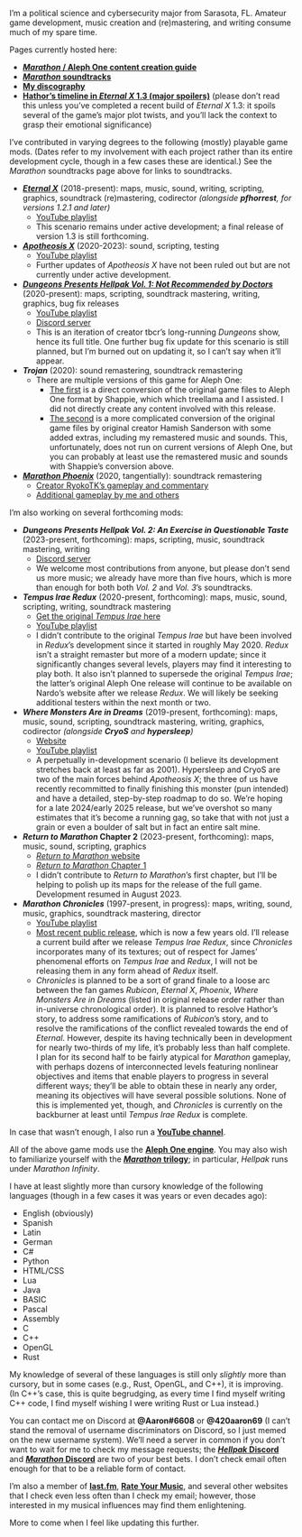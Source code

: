 I&rsquo;m a political science and cybersecurity major from Sarasota, FL. Amateur game development, music creation and (re)mastering, and writing consume much of my spare time.

Pages currently hosted here:

* **[*Marathon* / Aleph One content creation guide](https://aaronfreed.github.io/aaronfreed/mapmaking.html)**
* **[*Marathon* soundtracks](https://aaronfreed.github.io/aaronfreed/soundtracks.html)**
* **[My discography](https://aaronfreed.github.io/aaronfreed/discography.html)**
* **[Hathor&rsquo;s timeline in *Eternal X* 1.3 (major spoilers)](https://aaronfreed.github.io/aaronfreed/hathortimeline.html)** (please don&rsquo;t read this unless you&rsquo;ve completed a recent build of *Eternal X* 1.3: it spoils several of the game&rsquo;s major plot twists, and you&rsquo;ll lack the context to grasp their emotional significance)

I&rsquo;ve contributed in varying degrees to the following (mostly) playable game mods. (Dates refer to my involvement with each project rather than its entire development cycle, though in a few cases these are identical.) See the *Marathon* soundtracks page above for links to soundtracks.

* ***[Eternal X](http://eternal.bungie.org/)*** (2018-present): maps, music, sound, writing, scripting, graphics, soundtrack (re)mastering, codirector *(alongside **pfhorrest**, for versions 1.2.1 and later)*
   * [YouTube playlist](https://www.youtube.com/playlist?list=PLoysJW6pXQ6kiy7CaniLiZSRi-5P-SKEN)
   * This scenario remains under active development; a final release of version 1.3 is still forthcoming.
* ***[Apotheosis X](https://simplici7y.com/items/apotheosis-x-5)*** (2020-2023): sound, scripting, testing
   * [YouTube playlist](https://www.youtube.com/playlist?list=PLoysJW6pXQ6mOBZaoKUAOqDsfuv-RIneq)
   * Further updates of *Apotheosis X* have not been ruled out but are not currently under active development.
* ***[Dungeons Presents Hellpak Vol. 1: Not Recommended by Doctors](https://simplici7y.com/items/dungeons-hellpak-vol-1-not-recommended-by-doctors)*** (2020-present): maps, scripting, soundtrack mastering, writing, graphics, bug fix releases
   * [YouTube playlist](https://www.youtube.com/playlist?list=PLoysJW6pXQ6kcfNGN3zh0BcsyaLRFkB0k)
   * [Discord server](https://discord.gg/DTMvjFqtTA)
   * This is an iteration of creator tbcr&rsquo;s long-running *Dungeons* show, hence its full title. One further bug fix update for this scenario is still planned, but I&rsquo;m burned out on updating it, so I can&rsquo;t say when it&rsquo;ll appear.
* ***Trojan*** (2020): sound remastering, soundtrack remastering
   * There are multiple versions of this game for Aleph One:
      * [The first]([https://simplici7y.com/items/marathon-trojan/) is a direct conversion of the original game files to Aleph One format by Shappie, which which treellama and I assisted. I did not directly create any content involved with this release.
      * [The second](https://hhas01.itch.io/trojan-se) is a more complicated conversion of the original game files by original creator Hamish Sanderson with some added extras, including my remastered music and sounds. This, unfortunately, does not run on current versions of Aleph One, but you can probably at least use the remastered music and sounds with Shappie&rsquo;s conversion above.
* ***[Marathon Phoenix](https://simplici7y.com/items/marathon-phoenix-2/)*** (2020, tangentially): soundtrack remastering
   * [Creator RyokoTK&rsquo;s gameplay and commentary](https://www.youtube.com/playlist?list=PL-_EnUuI9PUoIncYlqgWainfOUoZAXhCY)
   * [Additional gameplay by me and others](https://www.youtube.com/playlist?list=PLoysJW6pXQ6k2XxgTocOm9kxC-y6jXAZI)

I&rsquo;m also working on several forthcoming mods:

* ***Dungeons Presents Hellpak Vol. 2: An Exercise in Questionable Taste*** (2023-present, forthcoming): maps, scripting, music, soundtrack mastering, writing
   * [Discord server](https://discord.gg/DTMvjFqtTA)
   * We welcome most contributions from anyone, but please don&rsquo;t send us more music; we already have more than five hours, which is more than enough for both both *Vol. 2* and *Vol. 3*&rsquo;s soundtracks.
* ***Tempus Irae Redux*** (2020-present, forthcoming): maps, music, sound, scripting, writing, soundtrack mastering
   * [Get the original *Tempus Irae* here](http://nardo.bungie.org/alephone.php)
   * [YouTube playlist](https://www.youtube.com/playlist?list=PLoysJW6pXQ6nVJdLAfq0ZxS6WRv0bC3Fe)
   * I didn&rsquo;t contribute to the original *Tempus Irae* but have been involved in *Redux*&rsquo;s development since it started in roughly May 2020. *Redux* isn&rsquo;t a straight remaster but more of a modern update; since it significantly changes several levels, players may find it interesting to play both. It also isn&rsquo;t planned to supersede the original *Tempus Irae*; the latter&rsquo;s original Aleph One release will continue to be available on Nardo&rsquo;s website after we release *Redux*. We will likely be seeking additional testers within the next month or two.
* ***Where Monsters Are in Dreams*** (2019-present, forthcoming): maps, music, sound, scripting, soundtrack mastering, writing, graphics, codirector *(alongside **CryoS** and **hypersleep**)*
   * [Website](http://bighouse.bungie.org/wmaid/)
   * [YouTube playlist](https://www.youtube.com/playlist?list=PLoysJW6pXQ6kB_7qLbTdgia1hiNOoYmEz)
   * A perpetually in-development scenario (I believe its development stretches back at least as far as 2001). Hypersleep and CryoS are two of the main forces behind *Apotheosis X*; the three of us have recently recommitted to finally finishing this monster (pun intended) and have a detailed, step-by-step roadmap to do so. We&rsquo;re hoping for a late 2024/early 2025 release, but we&rsquo;ve overshot so many estimates that it&rsquo;s become a running gag, so take that with not just a grain or even a boulder of salt but in fact an entire salt mine.
* ***Return to Marathon* Chapter 2** (2023-present, forthcoming): maps, music, sound, scripting, graphics
   * [*Return to Marathon* website](http://bighouse.bungie.org/rtm/)
   * [*Return to Marathon* Chapter 1](https://citadel.lhowon.org/scenarios/return-to-marathon/)
   * I didn&rsquo;t contribute to *Return to Marathon*&rsquo;s first chapter, but I&rsquo;ll be helping to polish up its maps for the release of the full game. Development resumed in August 2023.
* ***Marathon Chronicles*** (1997-present, in progress): maps, writing, sound, music, graphics, soundtrack mastering, director
   * [YouTube playlist](https://www.youtube.com/playlist?list=PLoysJW6pXQ6k1ExcIEZMIOWc9wfgIkYmL)
   * [Most recent public release](https://drive.google.com/open?id=1BtHg2LzQBth25hxB-AURAs8um3yyCaTE), which is now a few years old. I&rsquo;ll release a current build after we release *Tempus Irae Redux*, since *Chronicles* incorporates many of its textures; out of respect for James&rsquo; phenomenal efforts on *Tempus Irae* and *Redux*, I will not be releasing them in any form ahead of *Redux* itself.
   * *Chronicles* is planned to be a sort of grand finale to a loose arc between the fan games *Rubicon*, *Eternal X*, *Phoenix*, *Where Monsters Are in Dreams* (listed in original release order rather than in-universe chronological order). It is planned to resolve Hathor&rsquo;s story, to address some ramifications of *Rubicon*&rsquo;s story, and to resolve the ramifications of the conflict revealed towards the end of *Eternal*.
     However, despite its having technically been in development for nearly two-thirds of my life, it&rsquo;s probably less than half complete. I plan for its second half to be fairly atypical for *Marathon* gameplay, with perhaps dozens of interconnected levels featuring nonlinear objectives and items that enable players to progress in several different ways; they&rsquo;ll be able to obtain these in nearly any order, meaning its objectives will have several possible solutions. None of this is implemented yet, though, and *Chronicles* is currently on the backburner at least until *Tempus Irae Redux* is complete.

In case that wasn&rsquo;t enough, I also run a **[YouTube channel](https://youtube.com/@MarathonVidmaster)**.

All of the above game mods use the **[Aleph One engine](https://alephone.lhowon.org/download.html)**. You may also wish to familiarize yourself with the **[*Marathon* trilogy](https://alephone.lhowon.org/scenarios.html)**; in particular, *Hellpak* runs under *Marathon Infinity*.

I have at least slightly more than cursory knowledge of the following languages (though in a few cases it was years or even decades ago):

* English (obviously)
* Spanish
* Latin
* German
* C#
* Python
* HTML/CSS
* Lua
* Java
* BASIC
* Pascal
* Assembly
* C
* C++
* OpenGL
* Rust

My knowledge of several of these languages is still only *slightly* more than cursory, but in some cases (e.g., Rust, OpenGL, and C++), it is improving. (In C++&rsquo;s case, this is quite begrudging, as every time I find myself writing C++ code, I find myself wishing I were writing Rust or Lua instead.)

You can contact me on Discord at **@Aaron#6608** or **@420aaron69** (I can&rsquo;t stand the removal of username discriminators on Discord, so I just memed on the new username system). We&rsquo;ll need a server in common if you don&rsquo;t want to wait for me to check my message requests; the **[*Hellpak* Discord](https://discord.gg/DTMvjFqtTA)** and **[*Marathon* Discord](https://discord.gg/NmE66Mhq2a)** are two of your best bets. I don&rsquo;t check email often enough for that to be a reliable form of contact.

I&rsquo;m also a member of **[last.fm](http://last.fm/user/Cassandra-Leo)**, **[Rate Your Music](https://rateyourmusic.com/~Cassandra_Leo)**, and several other websites that I check even less often than I check my email; however, those interested in my musical influences may find them enlightening.

More to come when I feel like updating this further.
